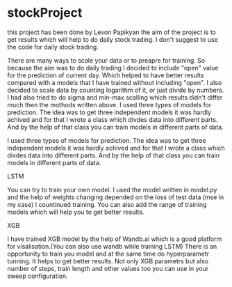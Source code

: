 # stockProject

this project has been done by Levon Papikyan 
the aim of the project is to get results which will help to do daily stock trading. I don't suggest to use the code for daily stock trading. 

There are many ways to scale your data or to preapre for training. So because the aim was to do daily trading I decided to include 
"open" value for the prediction of current day. Which helped to have better results compared with a models that I have trained 
without including "open". I also decided to scale data by counting logarithm of it, or just divide by numbers. I had also tried to do sigma and min-max scalling which results didn't differ much then the mothods written above.
I used three types of models for prediction. The idea was to get three independent models it was hardly achived and for that I wrote a class which divdes data into different parts. And by the help of that class you can train models in different parts of data.

I used three types of models for prediction. The idea was to get three independent models it was hardly achived and for that I wrote a class which divdes data into different parts. And by the help of that class you can train models in different parts of data.


LSTM

You can try to train your own model. I used the model written in model.py and the help of weights changing depended on the 
loss of test data (mse in my case) I countinued training. You can also add the range of training models which will help you to 
get better results.

XGB

I have trained XGB model by the help of Wandb.ai which is a good platform for visalisation.(You can also use wandb while training LSTM) There is an opportunity to train you model and at the same time do hyperparametr tunning. It helps to get better results. Not only XGB parametrs but also number of steps, train length and other values too you can use in your sweep configuration.